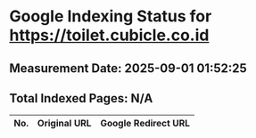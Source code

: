 # Google Indexing Status for https://toilet.cubicle.co.id

## Measurement Date: 2025-09-01 01:52:25

## Total Indexed Pages: N/A

| No. | Original URL | Google Redirect URL |
|-----|--------------|---------------------|
